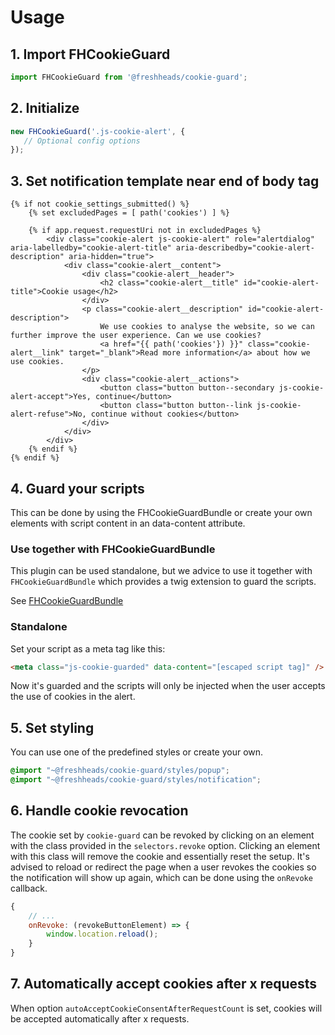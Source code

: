 # Usage

## 1. Import FHCookieGuard

```javascript
import FHCookieGuard from '@freshheads/cookie-guard';
```

## 2. Initialize

```javascript
new FHCookieGuard('.js-cookie-alert', {
   // Optional config options
});
```

## 3. Set notification template near end of body tag

```twig
{% if not cookie_settings_submitted() %}
    {% set excludedPages = [ path('cookies') ] %}

    {% if app.request.requestUri not in excludedPages %}
        <div class="cookie-alert js-cookie-alert" role="alertdialog" aria-labelledby="cookie-alert-title" aria-describedby="cookie-alert-description" aria-hidden="true">
            <div class="cookie-alert__content">
                <div class="cookie-alert__header">
                    <h2 class="cookie-alert__title" id="cookie-alert-title">Cookie usage</h2>
                </div>
                <p class="cookie-alert__description" id="cookie-alert-description">
                    We use cookies to analyse the website, so we can further improve the user experience. Can we use cookies?
                    <a href="{{ path('cookies'}) }}" class="cookie-alert__link" target="_blank">Read more information</a> about how we use cookies.
                </p>
                <div class="cookie-alert__actions">
                    <button class="button button--secondary js-cookie-alert-accept">Yes, continue</button>
                    <button class="button button--link js-cookie-alert-refuse">No, continue without cookies</button>
                </div>
            </div>
        </div>
    {% endif %}
{% endif %}
```

## 4. Guard your scripts

This can be done by using the FHCookieGuardBundle or create your own elements with script content in an data-content attribute.

### Use together with FHCookieGuardBundle

This plugin can be used standalone, but we advice to use it together with `FHCookieGuardBundle` which provides a twig extension to guard the scripts.

See [FHCookieGuardBundle](https://github.com/freshheads/FHCookieGuardBundle)

### Standalone

Set your script as a meta tag like this:

```html
<meta class="js-cookie-guarded" data-content="[escaped script tag]" />
```

Now it's guarded and the scripts will only be injected when the user accepts the use of cookies in the alert.

## 5. Set styling

You can use one of the predefined styles or create your own.

```scss
@import "~@freshheads/cookie-guard/styles/popup";
@import "~@freshheads/cookie-guard/styles/notification";
```

## 6. Handle cookie revocation

The cookie set by `cookie-guard` can be revoked by clicking on an element with the class provided in the `selectors.revoke` option. Clicking an element with this class will remove the cookie and essentially reset the setup. It's advised to reload or redirect the page when a user revokes the cookies so the notification will show up again, which can be done using the `onRevoke` callback.

```js
{
    // ...
    onRevoke: (revokeButtonElement) => {
        window.location.reload();
    }
}
```

## 7. Automatically accept cookies after x requests

When option `autoAcceptCookieConsentAfterRequestCount` is set, cookies will be accepted automatically after x requests.

